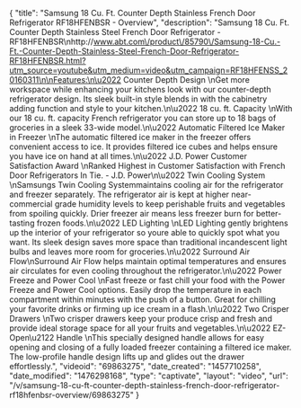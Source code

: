 {
    "title": "Samsung 18 Cu. Ft. Counter Depth Stainless French Door Refrigerator RF18HFENBSR - Overview",
    "description": "Samsung 18 Cu. Ft. Counter Depth Stainless Steel French Door Refrigerator - RF18HFENBSR\nhttp:\/\/www.abt.com\/product\/85790\/Samsung-18-Cu.-Ft.-Counter-Depth-Stainless-Steel-French-Door-Refrigerator-RF18HFENBSR.html?utm_source=youtube&utm_medium=video&utm_campaign=RF18HFENSS_20160311\n\nFeatures:\n\u2022 Counter Depth Design \nGet more workspace while enhancing your kitchens look with our counter-depth refrigerator design. Its sleek built-in style blends in with the cabinetry adding function and style to your kitchen.\n\u2022 18 cu. ft. Capacity \nWith our 18 cu. ft. capacity French refrigerator you can store up to 18 bags of groceries in a sleek 33-wide model.\n\u2022 Automatic Filtered Ice Maker in Freezer \nThe automatic filtered ice maker in the freezer offers convenient access to ice. It provides filtered ice cubes and helps ensure you have ice on hand at all times.\n\u2022 J.D. Power Customer Satisfaction Award \nRanked Highest in Customer Satisfaction with French Door Refrigerators In Tie. - J.D. Power\n\u2022 Twin Cooling System \nSamsungs Twin Cooling Systemmaintains cooling air for the refrigerator and freezer separately. The refrigerator air is kept at higher near-commercial grade humidity levels to keep perishable fruits and vegetables from spoiling quickly. Drier freezer air means less freezer burn for better-tasting frozen foods.\n\u2022 LED Lighting \nLED Lighting gently brightens up the interior of your refrigerator so youre able to quickly spot what you want. Its sleek design saves more space than traditional incandescent light bulbs and leaves more room for groceries.\n\u2022 Surround Air Flow\nSurround Air Flow helps maintain optimal temperatures and ensures air circulates for even cooling throughout the refrigerator.\n\u2022 Power Freeze and Power Cool \nFast freeze or fast chill your food with the Power Freeze and Power Cool options. Easily drop the temperature in each compartment within minutes with the push of a button. Great for chilling your favorite drinks or firming up ice cream in a flash.\n\u2022 Two Crisper Drawers \nTwo crisper drawers keep your produce crisp and fresh and provide ideal storage space for all your fruits and vegetables.\n\u2022 EZ-Open\u2122 Handle \nThis specially designed handle allows for easy opening and closing of a fully loaded freezer containing a filtered ice maker. The low-profile handle design lifts up and glides out the drawer effortlessly.",
    "videoid": "69863275",
    "date_created": "1457710258",
    "date_modified": "1476298168",
    "type": "captivate",
    "layout": "video",
    "url": "\/v\/samsung-18-cu-ft-counter-depth-stainless-french-door-refrigerator-rf18hfenbsr-overview\/69863275"
}